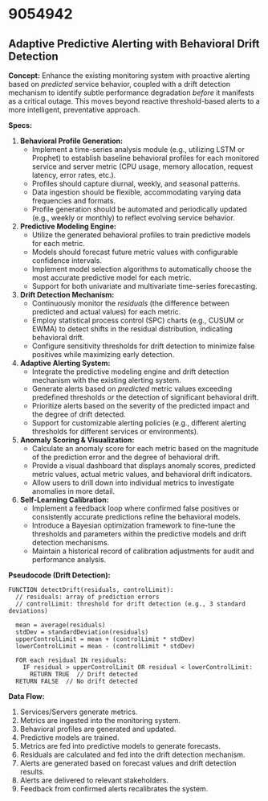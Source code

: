 # 9054942

## Adaptive Predictive Alerting with Behavioral Drift Detection

**Concept:** Enhance the existing monitoring system with proactive alerting based on *predicted* service behavior, coupled with a drift detection mechanism to identify subtle performance degradation *before* it manifests as a critical outage. This moves beyond reactive threshold-based alerts to a more intelligent, preventative approach.

**Specs:**

1.  **Behavioral Profile Generation:**
    *   Implement a time-series analysis module (e.g., utilizing LSTM or Prophet) to establish baseline behavioral profiles for each monitored service and server metric (CPU usage, memory allocation, request latency, error rates, etc.).
    *   Profiles should capture diurnal, weekly, and seasonal patterns.
    *   Data ingestion should be flexible, accommodating varying data frequencies and formats.
    *   Profile generation should be automated and periodically updated (e.g., weekly or monthly) to reflect evolving service behavior.
2.  **Predictive Modeling Engine:**
    *   Utilize the generated behavioral profiles to train predictive models for each metric.
    *   Models should forecast future metric values with configurable confidence intervals.
    *   Implement model selection algorithms to automatically choose the most accurate predictive model for each metric.
    *   Support for both univariate and multivariate time-series forecasting.
3.  **Drift Detection Mechanism:**
    *   Continuously monitor the *residuals* (the difference between predicted and actual values) for each metric.
    *   Employ statistical process control (SPC) charts (e.g., CUSUM or EWMA) to detect shifts in the residual distribution, indicating behavioral drift.
    *   Configure sensitivity thresholds for drift detection to minimize false positives while maximizing early detection.
4.  **Adaptive Alerting System:**
    *   Integrate the predictive modeling engine and drift detection mechanism with the existing alerting system.
    *   Generate alerts based on *predicted* metric values exceeding predefined thresholds *or* the detection of significant behavioral drift.
    *   Prioritize alerts based on the severity of the predicted impact and the degree of drift detected.
    *   Support for customizable alerting policies (e.g., different alerting thresholds for different services or environments).
5.  **Anomaly Scoring & Visualization:**
    *   Calculate an anomaly score for each metric based on the magnitude of the prediction error and the degree of behavioral drift.
    *   Provide a visual dashboard that displays anomaly scores, predicted metric values, actual metric values, and behavioral drift indicators.
    *   Allow users to drill down into individual metrics to investigate anomalies in more detail.
6. **Self-Learning Calibration:**
    * Implement a feedback loop where confirmed false positives or consistently accurate predictions refine the behavioral models.
    * Introduce a Bayesian optimization framework to fine-tune the thresholds and parameters within the predictive models and drift detection mechanisms.
    * Maintain a historical record of calibration adjustments for audit and performance analysis.

**Pseudocode (Drift Detection):**

```
FUNCTION detectDrift(residuals, controlLimit):
  // residuals: array of prediction errors
  // controlLimit: threshold for drift detection (e.g., 3 standard deviations)

  mean = average(residuals)
  stdDev = standardDeviation(residuals)
  upperControlLimit = mean + (controlLimit * stdDev)
  lowerControlLimit = mean - (controlLimit * stdDev)

  FOR each residual IN residuals:
    IF residual > upperControlLimit OR residual < lowerControlLimit:
      RETURN TRUE  // Drift detected
  RETURN FALSE  // No drift detected
```

**Data Flow:**

1.  Services/Servers generate metrics.
2.  Metrics are ingested into the monitoring system.
3.  Behavioral profiles are generated and updated.
4.  Predictive models are trained.
5.  Metrics are fed into predictive models to generate forecasts.
6.  Residuals are calculated and fed into the drift detection mechanism.
7.  Alerts are generated based on forecast values and drift detection results.
8.  Alerts are delivered to relevant stakeholders.
9.  Feedback from confirmed alerts recalibrates the system.